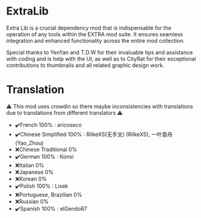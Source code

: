 ﻿# ExtraLib

Extra Lib is a crucial dependency mod that is indispensable for the operation of any tools within the EXTRA mod suite. It ensures seamless integration and enhanced functionality across the entire mod collection.

Special thanks to YenYan and T.D.W for their invaluable tips and assistance with coding and is help with the UI, as well as to CityRat for their exceptional contributions to thumbnails and all related graphic design work.

# Translation
⚠️ This mod uses crowdin so there maybe inconsistencies with translations due to translations from different translators ⚠️
- ✔️French 100% : aricoseco
- ✔️Chinese Simplified 100% : RilkeXS(无手文) (RilkeXS), 一叶杳舟 (Yao_Zhou)
- ❌Chinese Traditional 0%
- ✔️German 100% : Konsi
- ❌Italian 0%
- ❌Japanese 0%
- ❌Korean 0%
- ✔️Polish 100% : Lisek
- ❌Portuguese, Brazilian 0%
- ❌Russian 0%
- ✔️Spanish 100% : elGendo87